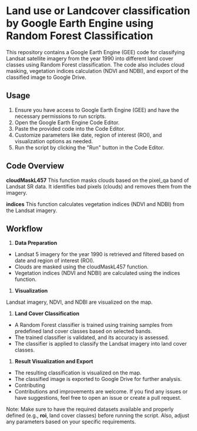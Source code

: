 # Land use or Landcover classification by Google Earth Engine using Random Forest Classification
This repository contains a Google Earth Engine (GEE) code for classifying Landsat satellite imagery from the year 1990 into different land cover classes using Random Forest classification. The code also includes cloud masking, vegetation indices calculation (NDVI and NDBI), and export of the classified image to Google Drive.

## Usage
1. Ensure you have access to Google Earth Engine (GEE) and have the necessary permissions to run scripts.
1. Open the Google Earth Engine Code Editor.
1. Paste the provided code into the Code Editor.
1. Customize parameters like date, region of interest (ROI), and visualization options as needed.
1. Run the script by clicking the "Run" button in the Code Editor.
## Code Overview
**cloudMaskL457**
This function masks clouds based on the pixel_qa band of Landsat SR data. It identifies bad pixels (clouds) and removes them from the imagery.

**indices**
This function calculates vegetation indices (NDVI and NDBI) from the Landsat imagery.

## Workflow
1. **Data Preparation**

  - Landsat 5 imagery for the year 1990 is retrieved and filtered based on date and region of interest (ROI).
  - Clouds are masked using the cloudMaskL457 function.
  - Vegetation indices (NDVI and NDBI) are calculated using the indices function.
1. **Visualization**

  Landsat imagery, NDVI, and NDBI are visualized on the map.
1. **Land Cover Classification**

  - A Random Forest classifier is trained using training samples from predefined land cover classes based on selected bands.
  - The trained classifier is validated, and its accuracy is assessed.
  - The classifier is applied to classify the Landsat imagery into land cover classes.
1. **Result Visualization and Export**

  - The resulting classification is visualized on the map.
  - The classified image is exported to Google Drive for further analysis.
  - Contributing
  - Contributions and improvements are welcome. If you find any issues or have suggestions, feel free to open an issue or create a pull   request.

Note: Make sure to have the required datasets available and properly defined (e.g., **roi**, land cover classes) before running the script. Also, adjust any parameters based on your specific requirements.
